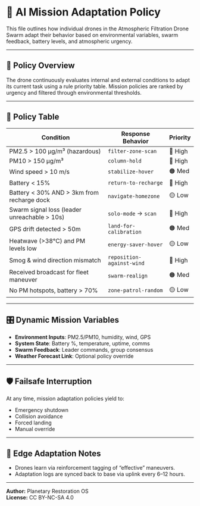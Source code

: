 # 🎯 AI Mission Adaptation Policy

This file outlines how individual drones in the Atmospheric Filtration Drone Swarm adapt their behavior based on environmental variables, swarm feedback, battery levels, and atmospheric urgency.

---

## 📡 Policy Overview

The drone continuously evaluates internal and external conditions to adapt its current task using a rule priority table. Mission policies are ranked by urgency and filtered through environmental thresholds.

---

## 🔄 Policy Table

| Condition                                             | Response Behavior             | Priority |
|-------------------------------------------------------|-------------------------------|----------|
| PM2.5 > 100 μg/m³ (hazardous)                         | `filter-zone-scan`           | 🔴 High  |
| PM10 > 150 μg/m³                                      | `column-hold`                | 🔴 High  |
| Wind speed > 10 m/s                                   | `stabilize-hover`            | 🟠 Med   |
| Battery < 15%                                         | `return-to-recharge`         | 🔴 High  |
| Battery < 30% AND > 3km from recharge dock            | `navigate-homezone`          | 🟡 Low   |
| Swarm signal loss (leader unreachable > 10s)          | `solo-mode` → `scan`         | 🔴 High  |
| GPS drift detected > 50m                              | `land-for-calibration`       | 🟠 Med   |
| Heatwave (>38°C) and PM levels low                    | `energy-saver-hover`         | 🟡 Low   |
| Smog & wind direction mismatch                        | `reposition-against-wind`    | 🔴 High  |
| Received broadcast for fleet maneuver                 | `swarm-realign`              | 🟠 Med   |
| No PM hotspots, battery > 70%                         | `zone-patrol-random`         | 🟡 Low   |

---

## 🎛️ Dynamic Mission Variables

- **Environment Inputs**: PM2.5/PM10, humidity, wind, GPS
- **System State**: Battery %, temperature, uptime, comms
- **Swarm Feedback**: Leader commands, group consensus
- **Weather Forecast Link**: Optional policy override

---

## 🛡️ Failsafe Interruption

At any time, mission adaptation policies yield to:
- Emergency shutdown
- Collision avoidance
- Forced landing
- Manual override

---

## 🧠 Edge Adaptation Notes

- Drones learn via reinforcement tagging of “effective” maneuvers.
- Adaptation logs are synced back to base via uplink every 6–12 hours.

---

**Author:** Planetary Restoration OS  
**License:** CC BY-NC-SA 4.0  
